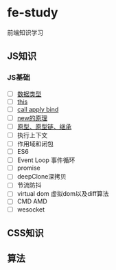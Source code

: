 # fe-study

前端知识学习

## JS知识

### JS基础

- [ ] [数据类型](basic/数据类型.md)
- [ ] [this](basic/this.md)
- [ ] [call apply bind](basic/call%20apply%20bind.md)
- [ ] [new的原理](basic/new.md)
- [ ] [原型、原型链、继承](basic/原型.md)
- [ ] 执行上下文
- [ ] 作用域和闭包
- [ ] ES6
- [ ] Event Loop 事件循环
- [ ] promise
- [ ] deepClone深拷贝
- [ ] 节流防抖
- [ ] virtual dom 虚拟dom以及diff算法
- [ ] CMD AMD
- [ ] wesocket

## CSS知识

## 算法